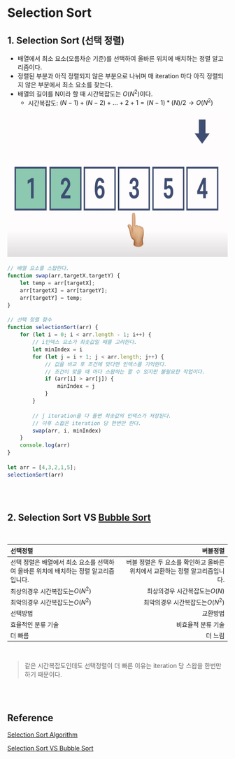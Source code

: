 # **Selection Sort**

## **1. Selection Sort (선택 정렬)**
- 배열에서 최소 요소(오름차순 기준)를 선택하여 올바른 위치에 배치하는 정렬 알고리즘이다.
- 정렬된 부분과 아직 정렬되지 않은 부분으로 나뉘며 매 iteration 마다 아직 정렬되지 않은 부분에서 최소 요소를 찾는다.
- 배열의 길이를 N이라 할 때 시간복잡도는 $O(N^2)$이다.
    - 시간복잡도: $(N-1)+(N-2)+...+2+1=(N-1)*(N)/2\rightarrow O(N^2)$
<img src="..\image\algorithm\selection-sort\selection-sort.png" width="600" height="330">

```javascript
// 배열 요소를 스왑한다.
function swap(arr,targetX,targetY) {
    let temp = arr[targetX];
    arr[targetX] = arr[targetY];
    arr[targetY] = temp;
}

// 선택 정렬 함수
function selectionSort(arr) {
    for (let i = 0; i < arr.length - 1; i++) {
        // i인덱스 요소가 최솟값일 때를 고려한다.
        let minIndex = i
        for (let j = i + 1; j < arr.length; j++) {
            // 값을 비교 후 조건에 맞다면 인덱스를 기억한다.
            // 조건이 맞을 때 마다 스왑하는 할 수 있지만 불필요한 작업이다.
            if (arr[i] > arr[j]) {
                minIndex = j
            }
        }

        // j iteration을 다 돌면 최솟값의 인덱스가 저장된다.
        // 이후 스왑은 iteration 당 한번만 한다. 
        swap(arr, i, minIndex)
    }
    console.log(arr)
}

let arr = [4,3,2,1,5];
selectionSort(arr)
```
<br /><br />

## **2. Selection Sort VS [Bubble Sort](https://github.com/swywssaid/TIL/blob/main/algorithm/bubble-sort.md#bubble-sort)**
<br />

|선택정렬|버블정렬|
|:--------|-------:|
|선택 정렬은 배열에서 최소 요소를 선택하여 올바른 위치에 배치하는 정렬 알고리즘입니다.|버블 정렬은 두 요소를 확인하고 올바른 위치에서 교환하는 정렬 알고리즘입니다.|
|최상의경우 시간복잡도는$O(N^2)$|최상의경우 시간복잡도는$O(N)$|
|최악의경우 시간복잡도는$O(N^2)$|최악의경우 시간복잡도는$O(N^2)$|
|선택방법|교환방법|
|효율적인 분류 기술|비효율적 분류 기술|
|더 빠름|더 느림|

<br />

>같은 시간복잡도인데도 선택정렬이 더 빠른 이유는 iteration 당 스왑을 한번만 하기 때문이다.
  
<br /><br />

## **Reference**  
[Selection Sort Algorithm](https://www.geeksforgeeks.org/selection-sort/?ref=gcse)

[Selection Sort VS Bubble Sort](https://www.geeksforgeeks.org/selection-sort-vs-bubble-sort/?ref=gcse)